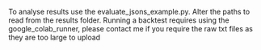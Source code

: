 To analyse results use the evaluate_jsons_example.py.
Alter the paths to read from the results folder.
Running a backtest requires using the google_colab_runner, please contact me if you require the raw txt files as they are too large to upload
